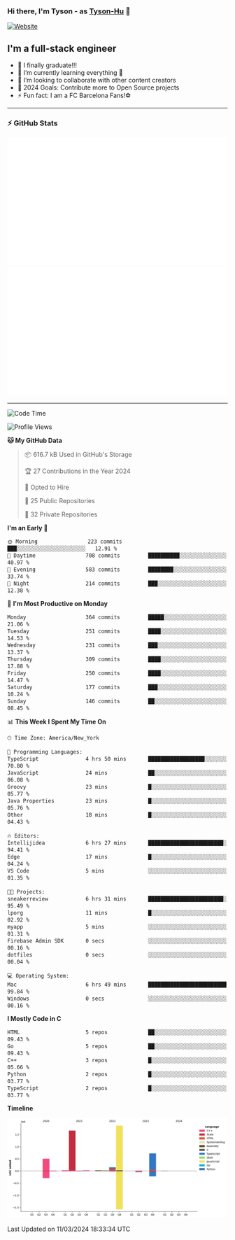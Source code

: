 ### Hi there, I'm Tyson - as [Tyson-Hu][website] 👋

[![Website](https://img.shields.io/website?label=Tianzhe.me&style=for-the-badge&url=https%3A%2F%2Ftianzhe.me)](https://tianzhe.me)


## I'm a full-stack engineer

- 🔭 I finally graduate!!!
- 🌱 I’m currently learning everything 🤣
- 👯 I’m looking to collaborate with other content creators
- 🥅 2024 Goals: Contribute more to Open Source projects
- ⚡ Fun fact: I am a FC Barcelona Fans!⚽️

---

### ⚡️ GitHub Stats
![](https://raw.githubusercontent.com/Tyson-Hu/github-stats-card/master/generated/overview.svg)
![](https://raw.githubusercontent.com/Tyson-Hu/github-stats-card/master/generated/languages.svg)

---

<!--START_SECTION:waka-->
![Code Time](http://img.shields.io/badge/Code%20Time-41%20hrs%2029%20mins-blue)

![Profile Views](http://img.shields.io/badge/Profile%20Views-0-blue)

**🐱 My GitHub Data** 

> 📦 616.7 kB Used in GitHub's Storage 
 > 
> 🏆 27 Contributions in the Year 2024
 > 
> 💼 Opted to Hire
 > 
> 📜 25 Public Repositories 
 > 
> 🔑 32 Private Repositories 
 > 
**I'm an Early 🐤** 

```text
🌞 Morning                223 commits         ███░░░░░░░░░░░░░░░░░░░░░░   12.91 % 
🌆 Daytime                708 commits         ██████████░░░░░░░░░░░░░░░   40.97 % 
🌃 Evening                583 commits         ████████░░░░░░░░░░░░░░░░░   33.74 % 
🌙 Night                  214 commits         ███░░░░░░░░░░░░░░░░░░░░░░   12.38 % 
```
📅 **I'm Most Productive on Monday** 

```text
Monday                   364 commits         █████░░░░░░░░░░░░░░░░░░░░   21.06 % 
Tuesday                  251 commits         ████░░░░░░░░░░░░░░░░░░░░░   14.53 % 
Wednesday                231 commits         ███░░░░░░░░░░░░░░░░░░░░░░   13.37 % 
Thursday                 309 commits         ████░░░░░░░░░░░░░░░░░░░░░   17.88 % 
Friday                   250 commits         ████░░░░░░░░░░░░░░░░░░░░░   14.47 % 
Saturday                 177 commits         ███░░░░░░░░░░░░░░░░░░░░░░   10.24 % 
Sunday                   146 commits         ██░░░░░░░░░░░░░░░░░░░░░░░   08.45 % 
```


📊 **This Week I Spent My Time On** 

```text
🕑︎ Time Zone: America/New_York

💬 Programming Languages: 
TypeScript               4 hrs 50 mins       ██████████████████░░░░░░░   70.80 % 
JavaScript               24 mins             ██░░░░░░░░░░░░░░░░░░░░░░░   06.08 % 
Groovy                   23 mins             █░░░░░░░░░░░░░░░░░░░░░░░░   05.77 % 
Java Properties          23 mins             █░░░░░░░░░░░░░░░░░░░░░░░░   05.76 % 
Other                    18 mins             █░░░░░░░░░░░░░░░░░░░░░░░░   04.43 % 

🔥 Editors: 
Intellijidea             6 hrs 27 mins       ████████████████████████░   94.41 % 
Edge                     17 mins             █░░░░░░░░░░░░░░░░░░░░░░░░   04.24 % 
VS Code                  5 mins              ░░░░░░░░░░░░░░░░░░░░░░░░░   01.35 % 

🐱‍💻 Projects: 
sneakerreview            6 hrs 31 mins       ████████████████████████░   95.49 % 
lporg                    11 mins             █░░░░░░░░░░░░░░░░░░░░░░░░   02.92 % 
myapp                    5 mins              ░░░░░░░░░░░░░░░░░░░░░░░░░   01.31 % 
Firebase Admin SDK       0 secs              ░░░░░░░░░░░░░░░░░░░░░░░░░   00.16 % 
dotfiles                 0 secs              ░░░░░░░░░░░░░░░░░░░░░░░░░   00.04 % 

💻 Operating System: 
Mac                      6 hrs 49 mins       █████████████████████████   99.84 % 
Windows                  0 secs              ░░░░░░░░░░░░░░░░░░░░░░░░░   00.16 % 
```

**I Mostly Code in C** 

```text
HTML                     5 repos             ██░░░░░░░░░░░░░░░░░░░░░░░   09.43 % 
Go                       5 repos             ██░░░░░░░░░░░░░░░░░░░░░░░   09.43 % 
C++                      3 repos             █░░░░░░░░░░░░░░░░░░░░░░░░   05.66 % 
Python                   2 repos             █░░░░░░░░░░░░░░░░░░░░░░░░   03.77 % 
TypeScript               2 repos             █░░░░░░░░░░░░░░░░░░░░░░░░   03.77 % 
```



**Timeline**

![Lines of Code chart](https://raw.githubusercontent.com/Tyson-Hu/Tyson-Hu/main/assets/bar_graph.png)


 Last Updated on 11/03/2024 18:33:34 UTC
<!--END_SECTION:waka-->


[website]: https://github.com/Tyson-Hu
